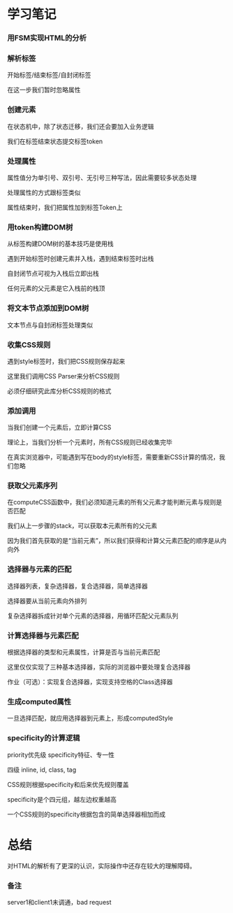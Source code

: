 # 学习笔记

### 用FSM实现HTML的分析

### 解析标签

开始标签/结束标签/自封闭标签

在这一步我们暂时忽略属性

### 创建元素

在状态机中，除了状态迁移，我们还会要加入业务逻辑

我们在标签结束状态提交标签token

### 处理属性

属性值分为单引号、双引号、无引号三种写法，因此需要较多状态处理

处理属性的方式跟标签类似

属性结束时，我们把属性加到标签Token上

### 用token构建DOM树

从标签构建DOM树的基本技巧是使用栈

遇到开始标签时创建元素并入栈，遇到结束标签时出栈

自封闭节点可视为入栈后立即出栈

任何元素的父元素是它入栈前的栈顶

### 将文本节点添加到DOM树

文本节点与自封闭标签处理类似

### 收集CSS规则

遇到style标签时，我们把CSS规则保存起来

这里我们调用CSS Parser来分析CSS规则

必须仔细研究此库分析CSS规则的格式

### 添加调用

当我们创建一个元素后，立即计算CSS

理论上，当我们分析一个元素时，所有CSS规则已经收集完毕

在真实浏览器中，可能遇到写在body的style标签，需要重新CSS计算的情况，我们忽略

### 获取父元素序列

在computeCSS函数中，我们必须知道元素的所有父元素才能判断元素与规则是否匹配

我们从上一步骤的stack，可以获取本元素所有的父元素

因为我们首先获取的是“当前元素”，所以我们获得和计算父元素匹配的顺序是从内向外

### 选择器与元素的匹配

选择器列表，复杂选择器，复合选择器，简单选择器

选择器要从当前元素向外排列

复杂选择器拆成针对单个元素的选择器，用循环匹配父元素队列

### 计算选择器与元素匹配

根据选择器的类型和元素属性，计算是否与当前元素匹配

这里仅仅实现了三种基本选择器，实际的浏览器中要处理复合选择器

作业（可选）：实现复合选择器，实现支持空格的Class选择器

### 生成computed属性

一旦选择匹配，就应用选择器到元素上，形成computedStyle

### specificity的计算逻辑

priority优先级 specificity特征、专一性

四级 inline, id, class, tag

CSS规则根据specificity和后来优先规则覆盖

specificity是个四元组，越左边权重越高

一个CSS规则的specificity根据包含的简单选择器相加而成

# 总结

对HTML的解析有了更深的认识，实际操作中还存在较大的理解障碍。

### 备注

server1和client1未调通，bad request